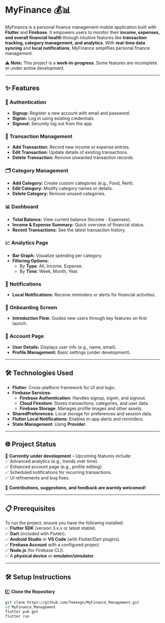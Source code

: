 # **MyFinance** 💰📊  

MyFinance is a personal finance management mobile application built with **Flutter** and **Firebase**. It empowers users to monitor their **income, expenses, and overall financial health** through intuitive features like **transaction tracking, category management, and analytics**. With **real-time data syncing** and **local notifications**, MyFinance simplifies personal finance management.  

⚠️ **Note:** This project is a **work-in-progress**. Some features are incomplete or under active development.  

---

## ✨ **Features**  

### 🔑 **Authentication**  
- **Signup:** Register a new account with email and password.  
- **Signin:** Log in using existing credentials.  
- **Signout:** Securely log out from the app.  

### 💸 **Transaction Management**  
- **Add Transaction:** Record new income or expense entries.  
- **Edit Transaction:** Update details of existing transactions.  
- **Delete Transaction:** Remove unwanted transaction records.  

### 🗂️ **Category Management**  
- **Add Category:** Create custom categories (e.g., Food, Rent).  
- **Edit Category:** Modify category names or details.  
- **Delete Category:** Remove unused categories.  

### 📊 **Dashboard**  
- **Total Balance:** View current balance (Income - Expenses).  
- **Income & Expense Summary:** Quick overview of financial status.  
- **Recent Transactions:** See the latest transaction history.  

### 📈 **Analytics Page**  
- **Bar Graph:** Visualize spending per category.  
- **Filtering Options:**  
  - By **Type**: All, Income, Expense.  
  - By **Time**: Week, Month, Year.  

### 🔔 **Notifications**  
- **Local Notifications:** Receive reminders or alerts for financial activities.  

### 🚀 **Onboarding Screen**  
- **Introduction Flow:** Guides new users through key features on first launch.  

### 👤 **Account Page**  
- **User Details:** Displays user info (e.g., name, email).  
- **Profile Management:** Basic settings (under development).  

---

## 🛠️ **Technologies Used**  
- **Flutter**: Cross-platform framework for UI and logic.  
- **Firebase Services**:  
  - **Firebase Authentication**: Handles signup, signin, and signout.  
  - **Cloud Firestore**: Stores transactions, categories, and user data.  
  - **Firebase Storage**: Manages profile images and other assets.  
- **SharedPreferences**: Local storage for preferences and session data.  
- **Flutter Local Notifications**: Enables in-app alerts and reminders.  
- **State Management**: Using **Provider**.  

---

## 🌐 **Project Status**  
🚧 **Currently under development** – Upcoming features include:  
✅ Advanced analytics (e.g., trends over time).  
✅ Enhanced account page (e.g., profile editing).  
✅ Scheduled notifications for recurring transactions.  
✅ UI refinements and bug fixes.  

📢 **Contributions, suggestions, and feedback are warmly welcomed!**  

---

## 📋 **Prerequisites**  
To run the project, ensure you have the following installed:  
✅ **Flutter SDK** (version 3.x.x or latest stable).  
✅ **Dart** (included with Flutter).  
✅ **Android Studio** or **VS Code** (with Flutter/Dart plugins).  
✅ **Firebase Account** with a configured project.  
✅ **Node.js** (for Firebase CLI).  
✅ A **physical device** or **emulator/simulator**.  

---

## 🛠️ **Setup Instructions**  
1️⃣ **Clone the Repository**  
```sh
git clone https://github.com/Temsegn/MyFinance_Management.git
cd MyFinance_Management
flutter pub get
flutter run
